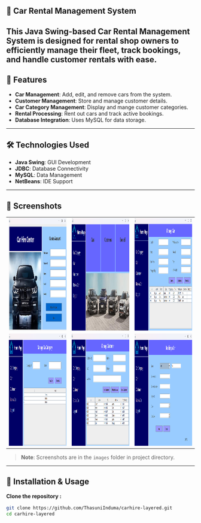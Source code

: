 ## **🚗 Car Rental Management System**

This Java Swing-based Car Rental Management System is designed for rental shop owners to efficiently manage their fleet, track bookings, and handle customer rentals with ease.
---

## **🌟 Features**

- **Car Management**: Add, edit, and remove cars from the system.  
- **Customer Management**: Store and manage customer details.  
- **Car Category Management**: Display and mange customer categories.  
- **Rental Processing**: Rent out cars and track active bookings.  
- **Database Integration**: Uses MySQL for data storage.  

---

## **🛠️ Technologies Used**

- **Java Swing**: GUI Development
- **JDBC**: Database Connectivity
- **MySQL**: Data Management
- **NetBeans**: IDE Support   

---

## **📸 Screenshots**

<table>
  <tr>
    <td><img src="images/img1.png" alt="Register Page" width="500" height="300"/></td>
    <td><img src="images/img2.png" alt="Home Page" width="500" height="300"/></td>
    <td><img src="images/img3.png" alt="Manege Car Page" width="500" height="300"/></td>
  </tr>
  <tr>
    <td><img src="images/img4.png" alt="Manege Car Category Page" width="500" height="300"/></td>
    <td><img src="images/img5.png" alt="Manage Customer Page" width="500" height="300"/></td>
    <td><img src="images/img6.png" alt="Booking Page" width="500" height="300"/></td>
  </tr>
</table>



> **Note**: Screenshots are in the `images` folder in project directory.

---

## **🚀 Installation & Usage**

**Clone the repository :**  
   ```bash
   git clone https://github.com/ThasuniInduma/carhire-layered.git
   cd carhire-layered
